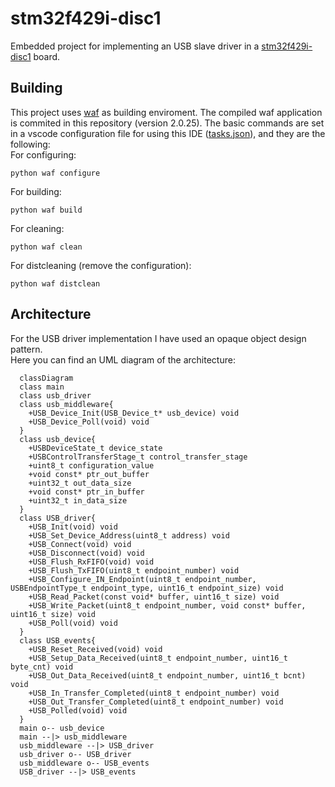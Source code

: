 # stm32f429i-disc1
Embedded project for implementing an USB slave driver in a [stm32f429i-disc1](https://www.st.com/en/evaluation-tools/32f429idiscovery.html) board.

## Building
This project uses [waf](https://waf.io/) as building enviroment. The compiled waf application is commited in this repository (version 2.0.25). The basic commands are set in a vscode configuration file for using this IDE ([tasks.json](.vscode/tasks.json)), and they are the following:  
For configuring:
```console
python waf configure
```
For building:
```console
python waf build
```
For cleaning:
```console
python waf clean
```
For distcleaning (remove the configuration):
```console
python waf distclean
```

## Architecture
For the USB driver implementation I have used an opaque object design pattern.  
Here you can find an UML diagram of the architecture:
```mermaid
  classDiagram
  class main
  class usb_driver
  class usb_middleware{
    +USB_Device_Init(USB_Device_t* usb_device) void
    +USB_Device_Poll(void) void
  }
  class usb_device{
    +USBDeviceState_t device_state
    +USBControlTransferStage_t control_transfer_stage
    +uint8_t configuration_value
    +void const* ptr_out_buffer
    +uint32_t out_data_size
    +void const* ptr_in_buffer
    +uint32_t in_data_size
  }
  class USB_driver{
    +USB_Init(void) void
    +USB_Set_Device_Address(uint8_t address) void
    +USB_Connect(void) void
    +USB_Disconnect(void) void
    +USB_Flush_RxFIFO(void) void
    +USB_Flush_TxFIFO(uint8_t endpoint_number) void
    +USB_Configure_IN_Endpoint(uint8_t endpoint_number, USBEndpointType_t endpoint_type, uint16_t endpoint_size) void
    +USB_Read_Packet(const void* buffer, uint16_t size) void
    +USB_Write_Packet(uint8_t endpoint_number, void const* buffer, uint16_t size) void
    +USB_Poll(void) void
  }
  class USB_events{
    +USB_Reset_Received(void) void
    +USB_Setup_Data_Received(uint8_t endpoint_number, uint16_t byte_cnt) void
    +USB_Out_Data_Received(uint8_t endpoint_number, uint16_t bcnt) void
    +USB_In_Transfer_Completed(uint8_t endpoint_number) void
    +USB_Out_Transfer_Completed(uint8_t endpoint_number) void
    +USB_Polled(void) void
  }
  main o-- usb_device
  main --|> usb_middleware
  usb_middleware --|> USB_driver
  usb_driver o-- USB_driver
  usb_middleware o-- USB_events
  USB_driver --|> USB_events
```
